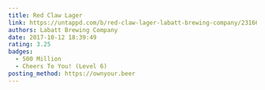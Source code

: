 ```yaml
---
title: Red Claw Lager
link: https://untappd.com/b/red-claw-lager-labatt-brewing-company/2316637
authors: Labatt Brewing Company
date: 2017-10-12 18:39:49
rating: 3.25
badges:
  - 500 Million
  - Cheers To You! (Level 6)
posting_method: https://ownyour.beer
---
```

